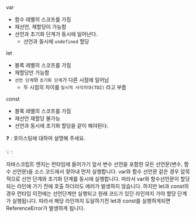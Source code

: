 var

- 함수 레벨의 스코프를 가짐
- 재선언, 재할당이 가능함
- 선언과 초기화 단계가 동시에 일어난다.
  - 선언과 동시에 `undefined` 할당

let

- 블록 레벨의 스코프를 가짐
- 재할당만 가능함
- `선언 단계`와 `초기화 단계`가 다른 시점에 일어남
  - 두 시점의 차이를 `일시적 사각지대(TDZ)` 라고 부름

const

- 블록 레벨의 스코프를 가짐
- 재선언 재할당 불가능
- 선언과 동시에 초기화 할당을 같이 해야된다.

❓ : 호이스팅에 대하여 설명해 주세요.

💡 :

자바스크립트 엔지는 런타임에 들어가기 앞서 변수 선언을 포함한 모든 선언문(변수, 함수 선언문)을 소스 코드에서 찾아내 먼저 실행합니다. var와 함수 선언문 같은 경우 암묵적으로 선언 단계와 초기화 단계를 동시에 실행합니다. 따라서 var와 함수선언문이 할당되는 라인에 가기 전에 호출 하더라도 에러가 발생하지 않습니다. 하지만 let과 const의 경우 런타임 이전에는 선언단계만 실행되고 원래 코드가 있던 라인까지 가야 할당 단계가 실행됩니다. 따라서 해당 라인까지 도달하기전 let과 const를 실행하게되면 ReferenceError가 발생하게 됩니다.
